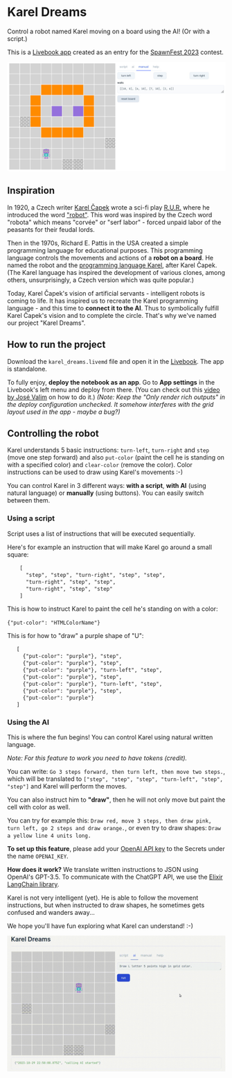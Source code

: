 # Karel Dreams

Control a robot named Karel moving on a board using the AI!  (Or with a script.)

This is a [Livebook app](https://livebook.dev/) created as an entry for the [SpawnFest 2023](https://spawnfest.org/) contest.

![app screenshot](screenshot.jpg)

## Inspiration

In 1920, a Czech writer [Karel Čapek](https://en.wikipedia.org/wiki/Karel_%C4%8Capek) wrote a sci-fi play [R.U.R.](https://en.wikipedia.org/wiki/R.U.R.) where he introduced the word ["robot"](https://thereader.mitpress.mit.edu/origin-word-robot-rur/). This word was inspired by the Czech word "robota" which means "corvée" or "serf labor" - forced unpaid labor of the peasants for their feudal lords.

Then in the 1970s, Richard E. Pattis in the USA created a simple programming language for educational purposes. This programming language controls the movements and actions of a **robot on a board**. He named the robot and the [programming language Karel](https://en.wikipedia.org/wiki/Karel_(programming_language)), after Karel Čapek. (The Karel language has inspired the development of various clones, among others, unsurprisingly, a Czech version which was quite popular.)

Today, Karel Čapek's vision of artificial servants - intelligent robots is coming to life. It has inspired us to recreate the Karel programming language - and this time to **connect it to the AI**. Thus to symbolically fulfill Karel Čapek's vision and to complete the circle. That's why we've named our project "Karel Dreams".

## How to run the project

Download the `karel_dreams.livemd` file and open it in the [Livebook](https://livebook.dev/). The app is standalone.

To fully enjoy, **deploy the notebook as an app**.
Go to **App settings** in the Livebook's left menu and deploy from there. (You can check out this [video by José Valim](https://youtu.be/q7T6ue7cw1Q?si=Pf2Rwdo6owd4JgiM&t=511) on how to do it.) _(Note: Keep the "Only render rich outputs" in the deploy configuration unchecked. It somehow interferes with the grid layout used in the app - maybe a bug?)_

## Controlling the robot

Karel understands 5 basic instructions: `turn-left`, `turn-right` and `step` (move one step forward) and also `put-color` (paint the cell he is standing on with a specified color) and `clear-color` (remove the color). Color instructions can be used to draw using Karel's movements :-)

You can control Karel in 3 different ways: **with a script**, **with AI** (using natural language) or **manually** (using buttons). You can easily switch between them.

### Using a script

Script uses a list of instructions that will be executed sequentially.

Here's for example an instruction that will make Karel go around a small square:

```
    [
      "step", "step", "turn-right", "step", "step",
      "turn-right", "step", "step",
      "turn-right", "step", "step"
    ]
```

This is how to instruct Karel to paint the cell he's standing on with a color:

`{"put-color": "HTMLColorName"}`

This is for how to "draw" a purple shape of "U":

 ```
    [
      {"put-color": "purple"}, "step",
      {"put-color": "purple"}, "step",
      {"put-color": "purple"}, "turn-left", "step",
      {"put-color": "purple"}, "step",
      {"put-color": "purple"}, "turn-left", "step",
      {"put-color": "purple"}, "step",
      {"put-color": "purple"}
    ]
```


### Using the AI

This is where the fun begins! You can control Karel using natural written language.

_Note: For this feature to work you need to have tokens (credit)._

You can write: `Go 3 steps forward, then turn left, then move two steps.`, which will be translated to `["step", "step", "step", "turn-left", "step", "step"]` and Karel will perform the moves.

You can also instruct him to **"draw"**, then he will not only move but paint the cell with color as well.

You can try for example this: `Draw red, move 3 steps, then draw pink, turn left, go 2 steps and draw orange.`, or even try to draw shapes: `Draw a yellow line 4 units long.`

**To set up this feature**, please add your [OpenAI API key](https://platform.openai.com/account/api-keys) to the Secrets under the name `OPENAI_KEY`.

**How does it work?** We translate written instructions to JSON using OpenAI's GPT-3.5. To communicate with the ChatGPT API, we use the [Elixir LangChain library](https://github.com/brainlid/langchain).

Karel is not very intelligent (yet). He is able to follow the movement instructions, but when instructed to draw shapes, he sometimes gets confused and wanders away...

We hope you'll have fun exploring what Karel can understand! :-)

![app screenshot](screenshot.gif)
